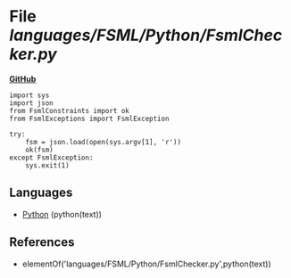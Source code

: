 # File _languages/FSML/Python/FsmlChecker.py_
**[GitHub](https://github.com/softlang/yas/blob/master/languages/FSML/Python/FsmlChecker.py)**
```
import sys
import json
from FsmlConstraints import ok
from FsmlExceptions import FsmlException

try:
    fsm = json.load(open(sys.argv[1], 'r'))
    ok(fsm)
except FsmlException:
    sys.exit(1)
```

## Languages
* [Python](../languages/Python.md) (python(text))

## References
* elementOf('languages/FSML/Python/FsmlChecker.py',python(text))

